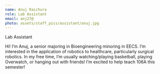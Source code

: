 ```yaml
---
name: Anuj Raichura
role: Lab Assistant
email: anj27@
photo: assets/staff_pics/assistant/anuj.jpg
---
```


Lab Assistant

Hi! I’m Anuj, a senior majoring in Bioengineering minoring in EECS. I’m interested in the application of robotics to healthcare, particularly surgical robotics. In my free time, I’m usually watching/playing basketball, playing Overwatch, or hanging out with friends! I’m excited to help teach 106A this semester!